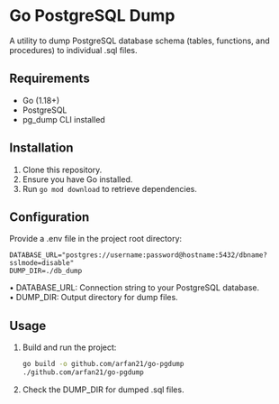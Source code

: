 # Go PostgreSQL Dump

A utility to dump PostgreSQL database schema (tables, functions, and procedures) to individual .sql files.  

## Requirements

- Go (1.18+)
- PostgreSQL
- pg_dump CLI installed

## Installation

1. Clone this repository.
2. Ensure you have Go installed.
3. Run `go mod download` to retrieve dependencies.

## Configuration

Provide a .env file in the project root directory:

```properties
DATABASE_URL="postgres://username:password@hostname:5432/dbname?sslmode=disable"
DUMP_DIR=./db_dump
```

• DATABASE_URL: Connection string to your PostgreSQL database.  
• DUMP_DIR: Output directory for dump files.

## Usage

1. Build and run the project:

   ```bash
   go build -o github.com/arfan21/go-pgdump
   ./github.com/arfan21/go-pgdump
   ```

2. Check the DUMP_DIR for dumped .sql files.

